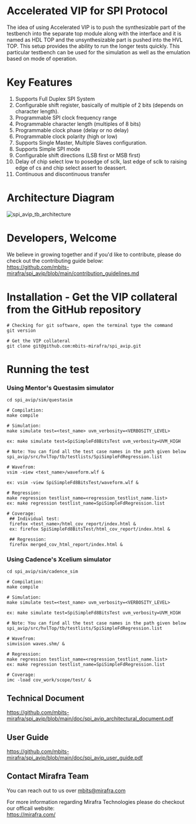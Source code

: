 # Accelerated VIP for SPI Protocol

The idea of using Accelerated VIP is to push the synthesizable part of the testbench into the separate top module along with the interface and it is named as HDL TOP and the unsynthesizable part is pushed into the HVL TOP. This setup provides the ability to run the longer tests quickly. This particular testbench can be used for the simulation as well as the emulation based on mode of operation.

# Key Features  
1. Supports Full Duplex SPI System 
2. Configurable shift register, basically of multiple of 2 bits (depends on character length).
3. Programmable SPI clock frequency range
4. Programmable character length (multiples of 8 bits)
5. Programmable clock phase (delay or no delay)
6. Programmable clock polarity (high or low)
7. Supports Single Master, Multiple Slaves configuration.
8. Supports Simple SPI mode
9. Configurable shift directions (LSB first or MSB first)
10. Delay of chip select low to posedge of sclk, last edge of sclk to raising edge of cs and chip select assert to deassert.
11. Continuous and discontinuous transfer

# Architecture Diagram  
![spi_avip_tb_architecture](https://user-images.githubusercontent.com/104111334/180639035-878c48a6-59c4-4ee7-b36b-1748be12b93a.png)

# Developers, Welcome
We believe in growing together and if you'd like to contribute, please do check out the contributing guide below:  
https://github.com/mbits-mirafra/spi_avip/blob/main/contribution_guidelines.md 

# Installation - Get the VIP collateral from the GitHub repository

```
# Checking for git software, open the terminal type the command
git version

# Get the VIP collateral
git clone git@github.com:mbits-mirafra/spi_avip.git
```

# Running the test

### Using Mentor's Questasim simulator 

```
cd spi_avip/sim/questasim

# Compilation:  
make compile

# Simulation:
make simulate test=<test_name> uvm_verbosity=<VERBOSITY_LEVEL>

ex: make simulate test=SpiSimpleFd8BitsTest uvm_verbosity=UVM_HIGH

# Note: You can find all the test case names in the path given below   
spi_avip/src/hvlTop/tb/testlists/SpiSimpleFdRegression.list

# Wavefrom:  
vsim -view <test_name>/waveform.wlf &

ex: vsim -view SpiSimpleFd8BitsTest/waveform.wlf &

# Regression:
make regression testlist_name=<regression_testlist_name.list>
ex: make regression testlist_name=SpiSimpleFdRegression.list

# Coverage: 
 ## Individual test:
 firefox <test_name>/html_cov_report/index.html &
 ex: firefox SpiSimpleFd8BitsTest/html_cov_report/index.html &

 ## Regression:
 firefox merged_cov_html_report/index.html &

```

### Using Cadence's Xcelium simulator 

```
cd spi_avip/sim/cadence_sim

# Compilation:  
make compile

# Simulation:
make simulate test=<test_name> uvm_verbosity=<VERBOSITY_LEVEL>

ex: make simulate test=SpiSimpleFd8BitsTest uvm_verbosity=UVM_HIGH

# Note: You can find all the test case names in the path given below   
spi_avip/src/hvlTop/tb/testlists/SpiSimpleFdRegression.list

# Wavefrom:  
simvision waves.shm/ &

# Regression:
make regression testlist_name=<regression_testlist_name.list>
ex: make regression testlist_name=SpiSimpleFdRegression.list

# Coverage:   
imc -load cov_work/scope/test/ &
```

## Technical Document 
https://github.com/mbits-mirafra/spi_avip/blob/main/doc/spi_avip_architectural_document.pdf    

## User Guide  
https://github.com/mbits-mirafra/spi_avip/blob/main/doc/spi_avip_user_guide.pdf  

## Contact Mirafra Team  
You can reach out to us over mbits@mirafra.com

For more information regarding Mirafra Technologies please do checkout our officail website:  
https://mirafra.com/
